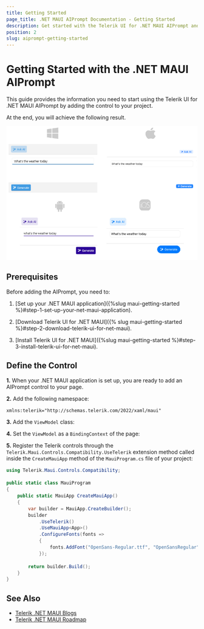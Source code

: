 ```yaml
---
title: Getting Started
page_title: .NET MAUI AIPrompt Documentation - Getting Started
description: Get started with the Telerik UI for .NET MAUI AIPrompt and add the control to your .NET MAUI project.
position: 2
slug: aiprompt-getting-started
---
```


# Getting Started with the .NET MAUI AIPrompt

This guide provides the information you need to start using the Telerik UI for .NET MAUI AIPrompt by adding the control to your project.

At the end, you will achieve the following result.

![.NET MAUI AIPrompt Getting Started](images/aiprompt-getting-started.png)

## Prerequisites

Before adding the AIPrompt, you need to:

1. [Set up your .NET MAUI application]({%slug maui-getting-started %}#step-1-set-up-your-net-maui-application).

1. [Download Telerik UI for .NET MAUI]({% slug maui-getting-started %}#step-2-download-telerik-ui-for-net-maui).

1. [Install Telerik UI for .NET MAUI]({%slug maui-getting-started %}#step-3-install-telerik-ui-for-net-maui).


## Define the Control

**1.** When your .NET MAUI application is set up, you are ready to add an AIPrompt control to your page.

 <snippet id='aiprompt-getting-started-xaml' />

**2.** Add the following namespace:

 ```XAML
 xmlns:telerik="http://schemas.telerik.com/2022/xaml/maui"
 ```

 **3.** Add the `ViewModel` class:

 <snippet id='aiprompt-getting-started-viewmodel' />

 **4.** Set the `ViewModel` as a `BindingContext` of the page:

 <snippet id='aiprompt-getting-started-setvm' />

 **5.** Register the Telerik controls through the `Telerik.Maui.Controls.Compatibility.UseTelerik` extension method called inside the `CreateMauiApp` method of the `MauiProgram.cs` file of your project:

```C#
using Telerik.Maui.Controls.Compatibility;

public static class MauiProgram
{
	public static MauiApp CreateMauiApp()
	{
		var builder = MauiApp.CreateBuilder();
		builder
			.UseTelerik()
			.UseMauiApp<App>()
			.ConfigureFonts(fonts =>
			{
				fonts.AddFont("OpenSans-Regular.ttf", "OpenSansRegular");
			});

		return builder.Build();
	}
}           
```

## See Also

- [Telerik .NET MAUI Blogs](https://www.telerik.com/blogs/mobile-net-maui)
- [Telerik .NET MAUI Roadmap](https://www.telerik.com/support/whats-new/maui-ui/roadmap)
